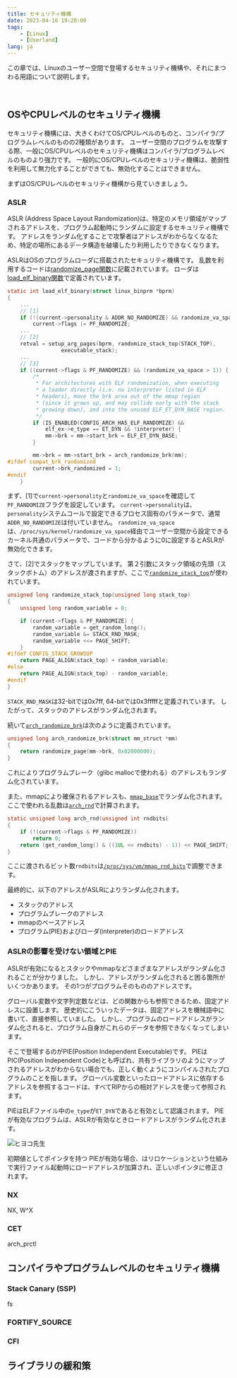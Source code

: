 ```yaml
---
title: セキュリティ機構
date: 2023-04-16 19:20:00
tags:
    - [Linux]
    - [Userland]
lang: ja
---
```

この章では、Linuxのユーザー空間で登場するセキュリティ機構や、それにまつわる用語について説明します。

<div class="column" title="目次">
<!-- toc --><br>
</div>

## OSやCPUレベルのセキュリティ機構

セキュリティ機構には、大きくわけてOS/CPUレベルのものと、コンパイラ/プログラムレベルのものの2種類があります。
ユーザー空間のプログラムを攻撃する際、一般にOS/CPUレベルのセキュリティ機構はコンパイラ/プログラムレベルのものより強力です。
一般的にOS/CPUレベルのセキュリティ機構は、脆弱性を利用して無力化することができても、無効化することはできません。

まずはOS/CPUレベルのセキュリティ機構から見ていきましょう。

### ASLR

ASLR (Address Space Layout Randomization)は、特定のメモリ領域がマップされるアドレスを、プログラム起動時にランダムに設定するセキュリティ機構です。
アドレスをランダム化することで攻撃者はアドレスがわからなくなるため、特定の場所にあるデータ構造を破壊したり利用したりできなくなります。

ASLRはOSのプログラムローダに搭載されたセキュリティ機構です。
乱数を利用するコードは[randomize_page関数](https://elixir.bootlin.com/linux/latest/source/mm/util.c#L329)に記載されています。
ローダは[load_elf_binary関数](https://elixir.bootlin.com/linux/latest/source/fs/binfmt_elf.c#L818)で定義されています。

```c
static int load_elf_binary(struct linux_binprm *bprm)
{
    ...
    // [1]
	if (!(current->personality & ADDR_NO_RANDOMIZE) && randomize_va_space)
		current->flags |= PF_RANDOMIZE;
    ...
    // [2]
	retval = setup_arg_pages(bprm, randomize_stack_top(STACK_TOP),
				 executable_stack);
    ...
    // [3]
	if ((current->flags & PF_RANDOMIZE) && (randomize_va_space > 1)) {
		/*
		 * For architectures with ELF randomization, when executing
		 * a loader directly (i.e. no interpreter listed in ELF
		 * headers), move the brk area out of the mmap region
		 * (since it grows up, and may collide early with the stack
		 * growing down), and into the unused ELF_ET_DYN_BASE region.
		 */
		if (IS_ENABLED(CONFIG_ARCH_HAS_ELF_RANDOMIZE) &&
		    elf_ex->e_type == ET_DYN && !interpreter) {
			mm->brk = mm->start_brk = ELF_ET_DYN_BASE;
		}

		mm->brk = mm->start_brk = arch_randomize_brk(mm);
#ifdef compat_brk_randomized
		current->brk_randomized = 1;
#endif
	}
```

まず、\[1\]で`current->personality`と`randomize_va_space`を確認して`PF_RANDOMIZE`フラグを設定しています。
`current->personality`は、`personality`システムコールで設定できるプロセス固有のパラメータで、通常`ADDR_NO_RANDOMIZE`は付いていません。
`randomize_va_space`は、`/proc/sys/kernel/randomize_va_space`経由でユーザー空間から設定できるカーネル共通のパラメータで、コードから分かるように0に設定するとASLRが無効化できます。

さて、\[2\]でスタックをマップしています。
第２引数にスタック領域の先頭（スタックボトム）のアドレスが渡されますが、ここで[`randomize_stack_top`](https://elixir.bootlin.com/linux/latest/source/mm/util.c#L299)が使われています。
```c
unsigned long randomize_stack_top(unsigned long stack_top)
{
	unsigned long random_variable = 0;

	if (current->flags & PF_RANDOMIZE) {
		random_variable = get_random_long();
		random_variable &= STACK_RND_MASK;
		random_variable <<= PAGE_SHIFT;
	}
#ifdef CONFIG_STACK_GROWSUP
	return PAGE_ALIGN(stack_top) + random_variable;
#else
	return PAGE_ALIGN(stack_top) - random_variable;
#endif
}
```
`STACK_RND_MASK`は32-bitでは0x7ff, 64-bitでは0x3fffffと定義されています。
したがって、スタックのアドレスがランダム化されます。

続いて[`arch_randomize_brk`](https://elixir.bootlin.com/linux/latest/source/arch/x86/kernel/process.c#L972)は次のように定義されています。
```c
unsigned long arch_randomize_brk(struct mm_struct *mm)
{
	return randomize_page(mm->brk, 0x02000000);
}
```
これによりプログラムブレーク（glibc mallocで使われる）のアドレスもランダム化されています。

また、mmapにより確保されるアドレスも、[`mmap_base`](https://elixir.bootlin.com/linux/latest/source/arch/x86/mm/mmap.c#L82)でランダム化されます。
ここで使われる乱数は[`arch_rnd`](https://elixir.bootlin.com/linux/latest/source/arch/x86/mm/mmap.c#L70)で計算されます。
```c
static unsigned long arch_rnd(unsigned int rndbits)
{
	if (!(current->flags & PF_RANDOMIZE))
		return 0;
	return (get_random_long() & ((1UL << rndbits) - 1)) << PAGE_SHIFT;
}
```
ここに渡されるビット数`rndbits`は[`/proc/sys/vm/mmap_rnd_bits`](https://elixir.bootlin.com/linux/latest/source/arch/Kconfig#L979)で調整できます。

最終的に、以下のアドレスがASLRによりランダム化されます。

- スタックのアドレス
- プログラムブレークのアドレス
- mmapのベースアドレス
- プログラム(PIE)およびローダ(interpreter)のロードアドレス

### ASLRの影響を受けない領域とPIE
ASLRが有効になるとスタックやmmapなどさまざまなアドレスがランダム化されることが分かりました。
しかし、アドレスがランダム化されると困る箇所がいくつかあります。
その1つがプログラムそのもののアドレスです。

グローバル変数や文字列定数などは、どの関数からも参照できるため、固定アドレスに設置します。
歴史的にこういったデータは、固定アドレスを機械語中に書いて、直接参照していました。
しかし、プログラムのロードアドレスがランダム化されると、プログラム自身がこれらのデータを参照できなくなってしまいます。

そこで登場するのがPIE(Position Independent Executable)です。
PIEはPIC(Position Independent Code)とも呼ばれ、共有ライブラリのようにマップされるアドレスがわからない場合でも、正しく動くようにコンパイルされたプログラムのことを指します。
グローバル変数といったロードアドレスに依存するアドレスを参照するコードは、すべてRIPからの相対アドレスを使って参照されます。

PIEはELFファイル中の`e_type`が`ET_DYN`であると有効として認識されます。
PIEが有効なプログラムは、ASLRが有効なときロードアドレスがランダム化されます。

<div class="balloon_l">
  <div class="faceicon"><img src="../img/XXX.png" alt="ヒヨコ先生" ></div>
  <p class="says">
    初期値としてポインタを持つ
    PIEが有効な場合、はリロケーションという仕組みで実行ファイル起動時にロードアドレスが加算され、正しいポインタに修正されます。
  </p>
</div>

### NX

NX, W^X

### CET

arch_prctl

## コンパイラやプログラムレベルのセキュリティ機構

### Stack Canary (SSP)

fs


### FORTIFY_SOURCE


### CFI


## ライブラリの緩和策


